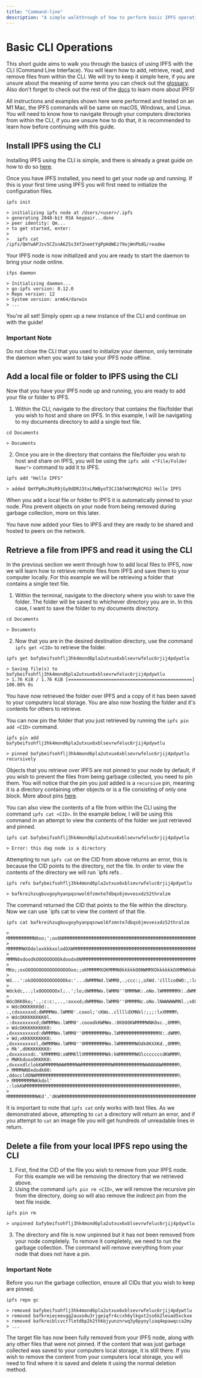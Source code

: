 ```yaml
---
title: "Command-line"
description: "A simple walkthrough of how to perform basic IPFS operations using the command-line."
---
```


# Basic CLI Operations

This short guide aims to walk you through the basics of using IPFS with the CLI (Command Line Interface). You will learn how to add, retrieve, read, and remove files from within the CLI. We will try to keep it simple here, if you are unsure about the meaning of some terms you can check out the [glossary](../concepts/glossary/). Also don't forget to check out the rest of the [docs](../) to learn more about IPFS!

All instructions and examples shown here were performed and tested on an M1 Mac, the IPFS commands will be same on macOS, Windows, and Linux. You will need to know how to navigate through your computers directories from within the CLI, if you are unsure how to do that, it is recommended to learn how before continuing with this guide.

## Install IPFS using the CLI

Installing IPFS using the CLI is simple, and there is already a great guide on how to do so [here](../install/command-line/).

Once you have IPFS installed, you need to get your node up and running. If this is your first time using IPFS you will first need to initialize the configuration files.

```
ipfs init

> initializing ipfs node at /Users/<user>/.ipfs
> generating 2048-bit RSA keypair...done
> peer identity: Qm...
> to get started, enter:
>
>   ipfs cat /ipfs/QmYwAPJzv5CZsnA625s3Xf2nemtYgPpHdWEz79ojWnPbdG/readme
```

Your IPFS node is now initialized and you are ready to start the daemon to bring your node online.

```
ifps daemon

> Initializing daemon...
> go-ipfs version: 0.12.0
> Repo version: 12
> System version: arm64/darwin
> ...
```

You're all set! Simply open up a new instance of the CLI and continue on with the guide!

### Important Note

Do not close the CLI that you used to initialize your daemon, only terminate the daemon when you want to take your IPFS node offline.

## Add a local file or folder to IPFS using the CLI

Now that you have your IPFS node up and running, you are ready to add your file or folder to IPFS.

1. Within the CLI, navigate to the directory that contains the file/folder that you wish to host and share on IPFS. In this example, I will be navigating to my documents directory to add a single text file.

```
cd Documents

> Documents
```

2. Once you are in the directory that contains the file/folder you wish to host and share on IPFS, you will be using the `ipfs add <"File/Folder Name">` command to add it to IPFS.

```
ipfs add "Hello IPFS"

> added QmYPpRuJRsR9jGy8dDRJ3txLRWByoT3CJ3AfmKtMq8CPG3 Hello IPFS
```

When you add a local file or folder to IPFS it is automatically pinned to your node. Pins prevent objects on your node from being removed during garbage collection, more on this later.

You have now added your files to IPFS and they are ready to be shared and hosted to peers on the network.

## Retrieve a file from IPFS and read it using the CLI

In the previous section we went through how to add local files to IPFS, now we will learn how to retrieve remote files from IPFS and save them to your computer locally. For this example we will be retrieving a folder that contains a single text file.

1. Within the terminal, navigate to the directory where you wish to save the folder. The folder will be saved to whichever directory you are in. In this case, I want to save the folder to my documents directory.

```
cd Documents

> Documents
```

2. Now that you are in the desired destination directory, use the command `ipfs get <CID>` to retrieve the folder.

```
ipfs get bafybeifsohflj3hk4mond6pla2utxux6xblsevrwfeluc6rjij4pdywtlu

> Saving file(s) to bafybeifsohflj3hk4mond6pla2utxux6xblsevrwfeluc6rjij4pdywtlu
> 1.76 KiB / 1.76 KiB [==============================================] 100.00% 0s
```

You have now retrieved the folder over IPFS and a copy of it has been saved to your computers local storage. You are also now hosting the folder and it's contents for others to retrieve.

You can now pin the folder that you just retrieved by running the `ipfs pin add <CID>` command.

```
ipfs pin add bafybeifsohflj3hk4mond6pla2utxux6xblsevrwfeluc6rjij4pdywtlu

> pinned bafybeifsohflj3hk4mond6pla2utxux6xblsevrwfeluc6rjij4pdywtlu recursively
```

Objects that you retrieve over IPFS are not pinned to your node by default, if you wish to prevent the files from being garbage collected, you need to pin them. You will notice that the pin you just added is a `recursive` pin, meaning it is a directory containing other objects or is a file consisting of only one block. More about pins [here](../how-to/pin-files/#three-kinds-of-pins).

You can also view the contents of a file from within the CLI using the command `ipfs cat <CID>`. In the example below, I will be using this command in an attempt to view the contents of the folder we just retrieved and pinned.

```
ipfs cat bafybeifsohflj3hk4mond6pla2utxux6xblsevrwfeluc6rjij4pdywtlu

> Error: this dag node is a directory
```

Attempting to run `ipfs cat` on the CID from above returns an error, this is because the CID points to the directory, not the file. In order to view the contents of the directory we will run `ipfs refs <CID>.

```
ipfs refs bafybeifsohflj3hk4mond6pla2utxux6xblsevrwfeluc6rjij4pdywtlu

> bafkreihzugbuvgoyhyanpqsnwol6fzmnte7dbqs6jmvvesxdz52thralzm
```

The command returned the CID that points to the file within the directory. Now we can use `ipfs cat <CID> to view the content of that file.

```
ipfs cat bafkreihzugbuvgoyhyanpqsnwol6fzmnte7dbqs6jmvvesxdz52thralzm

> MMMMMMMMMMN0xo;';ox0NMMMMMMMMMMMMMMMMMMMMMMMMMMMMMMMMMMMMMMMMMMMMMMMMMMMMMMMMMMM\
> MMMMMMWXOdoloxkkkxolodOXWMMMMMMMMMMMMMMMMMMMMMMMMMMMMMMMMMMMMMMMMMMMMMMMMMMMMMMM\
> MMMN0xdoodkOOOOOOOOOkdoodx0NMMMMMMMMMMMMMMMMMMMMMMMMMMMMMMMMMMMMMMMMMMMMMMMMMMMM\
> MKo;;oxOOOOOOOOOOOOOOOOOxo;;oKMMMMMXOKMMMN0kkkkkO0NWMMXOkkkkkkOXMMWKkddddk0NMMMM\
> Wd...':okOOOOOOOOOOOOOko:'...dWMMMWd.lWMM0,.;ccc:;,oXWd.'clllco0WO:,:loolcckWMMM\
> Wdckdc,..;lxOOOOOOOxl;..';lo;dWMMMWo.lWMM0''0MMMWK:.oNo.lWMMMMMMX:.dWMMMMMWWMMMM\
> WdcOKK0ko;'.,:c:c:,..,:oxxxd;dWMMMWo.lWMM0''0MMMMNc.oNo.lNWWWWWMNl.;x0XNWMMMMMMM\
> WdcOKKKKKKOd:.   .,cdxxxxxxd;dWMMMWo.lWMM0'.coool;'cKWo..clllldXMNkl:;;;:lxXMMMM\
> WdcOKKKKKKKK0l. .:dxxxxxxxxd;dWMMMWo.lWMM0'.cooodkKWMWo.:0K000KWMMMMWNK0xc.,0MMM\
> WdcOKKKKKKKKK0: ,dxxxxxxxxxd:dWMMMWo.lWMM0''0MMMMMMMMWo.lWMMMMMMMMMMMMMMMX:.dWMM\
> Wd;xKKKKKKKKK0: ,dxxxxxxxxxl,dWMMMWo.lWMM0''0MMMMMMMMWo.lWMMMMMMWOdk0KXXKd.,0MMM\
> Mk',d0KKKKKKK0: ,dxxxxxxxdc.'kMMMMMO:xWMMKllXMMMMMMMMWk:kWMMMMMMWOlcccccccdKWMMM\
> MWKkdooxOKKKK0: ,dxxxxdlclokKWMMMMMWWWMMMMWWMMMMMMMMMMMWMMMMMMMMMMMWWNNNNWMMMMMM\
> MMMMWNOxdodk00: ,ddoccldONWMMMMMMMMMMMMMMMMMMMMMMMMMMMMMMMMMMMMMMMMMMMMMMMMMMMMM\
> MMMMMMMMWKkdol' .:lokKWMMMMMMMMMMMMMMMMMMMMMMMMMMMMMMMMMMMMMMMMMMMMMMMMMMMMMMMMM\
> MMMMMMMMMMMWKd'.'dKWMMMMMMMMMMMMMMMMMMMMMMMMMMMMMMMMMMMMMMMMMMMMMMMMMMMMMMMMMMMM}% 
```

It is important to note that `ipfs cat` only works with text files. As we demonstrated above, attempting to `cat` a directory will return an error, and if you attempt to `cat` an image file you will get hundreds of unreadable lines in return.

## Delete a file from your local IPFS repo using the CLI

1. First, find the CID of the file you wish to remove from your IPFS node. For this example we will be removing the directory that we retrieved above.
2. Using the command `ipfs pin rm <CID>`, we will remove the recursive pin from the directory, doing so will also remove the indirect pin from the text file inside.

```
ipfs pin rm 

> unpinned bafybeifsohflj3hk4mond6pla2utxux6xblsevrwfeluc6rjij4pdywtlu
```

3. The directory and file is now unpinned but it has not been removed from your node completely. To remove it completely, we need to run the garbage collection. The command will remove everything from your node that does not have a pin.

### Important Note

Before you run the garbage collection, ensure all CIDs that you wish to keep are pinned.

```
ipfs repo gc

> removed bafybeifsohflj3hk4mond6pla2utxux6xblsevrwfeluc6rjij4pdywtlu
> removed bafkreieceevgg2auxo4u3rjgeiqfr4ccxh6ylkgxt2ss6k2leuad5xckxe
> removed bafkreiblcvcr7letdbp2k2thkbjyunznrwq3y6pyoylzaq4epawqcca2my
> ...
```

The target file has now been fully removed from your IPFS node, along with any other files that were not pinned. If the content that was just garbage collected was saved to your computers local storage, it is still there. If you wish to remove the content from your computers local storage, you will need to find where it is saved and delete it using the normal deletion method.